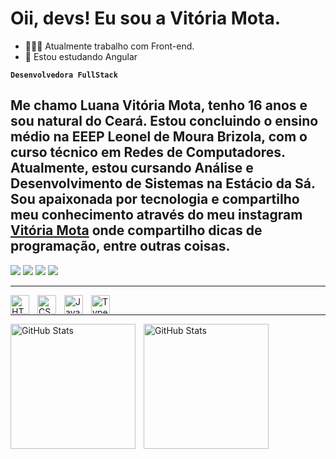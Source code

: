# Oii, devs! Eu sou a Vitória Mota.
- 👩🏼‍💻 Atualmente trabalho com Front-end.
- 🌟 Estou estudando Angular
  

**`Desenvolvedora FullStack`**

Me chamo Luana Vitória Mota, tenho 16 anos e sou natural do Ceará. Estou concluindo o ensino médio na EEEP Leonel de Moura Brizola, com o curso técnico em Redes de Computadores. Atualmente, estou cursando Análise e Desenvolvimento de Sistemas na Estácio da Sá. Sou apaixonada por tecnologia e compartilho meu conhecimento através do meu instagram [Vitória Mota](https://www.instagram.com/vitoriamotaasm.dev/) onde compartilho dicas de programação, entre outras coisas.
---
<div>
    <a href="https://instagram.com/Vitoriamotaasm" target="_blank"><img src="https://img.shields.io/badge/-Instagram-%23E4405F?style=for-the-badge&logo=instagram&logoColor=white" target="_blank"></a>
    <a href="https://github.com/Vitoriamotaasm" target="_blank"><img src="https://img.shields.io/badge/-LinkedIn-%230077B5?style=for-the-badge&logo=linkedin&logoColor=white" target="_blank"></a> 
    <a href = "https://mail.google.com/mail/u/0/?tab=rm&ogbl#inbox"><img src="https://img.shields.io/badge/-Gmail-%23333?style=for-the-badge&logo=gmail&logoColor=white" target="_blank"></a>
    <a href="https://www.youtube.com/channel/UCORuXOSurtQra1ZEuqLldyg" target="_blank"><img src="https://img.shields.io/badge/YouTube-FF0000?style=for-the-badge&logo=youtube&logoColor=white" target="_blank"></a>
</div>

---

<img 
    align="left" 
    alt="HTML"
    title="HTML" 
    width="30px" 
    style="padding-right: 10px;" 
    src="https://cdn.jsdelivr.net/gh/devicons/devicon@latest/icons/html5/html5-original.svg" 
/>
<img 
    align="left" 
    alt="CSS" 
    title="CSS"
    width="30px" 
    style="padding-right: 10px;" 
    src="https://cdn.jsdelivr.net/gh/devicons/devicon@latest/icons/css3/css3-original.svg" 
/>
<img 
    align="left" 
    alt="JavaScript" 
    title="JavaScript"
    width="30px" 
    style="padding-right: 10px;" 
    src="https://cdn.jsdelivr.net/gh/devicons/devicon@latest/icons/javascript/javascript-original.svg" 
/>
<img 
    align="left" 
    alt="TypeScript"
    title="TypeScript" 
    width="30px" 
    style="padding-right: 10px;" 
    src="https://cdn.jsdelivr.net/gh/devicons/devicon@latest/icons/typescript/typescript-original.svg" 
/>



<br/>

---

<img 
    align="left" 
    alt="GitHub Stats" 
    height="200" 
    style="padding-right: 10px;" 
    src="https://github-readme-stats.vercel.app/api?username=Vitoriamotaasm&show_icons=true&theme=dracula&include_all_commits=true&locale=pt-br" 
  />
<p>
<img 
      align="left" 
      alt="GitHub Stats" 
      height="200" 
      src="https://github-readme-stats.vercel.app/api/top-langs/?username=Vitoriamotaasm&theme=dracula&layout=compact&custom_title=Tecnologias&langs_count=9" 
  />
</p>
